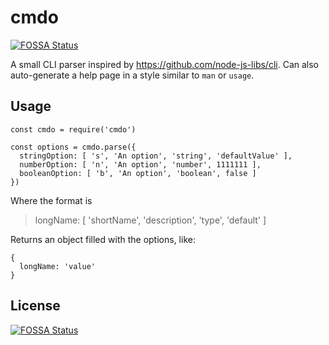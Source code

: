 # cmdo
[![FOSSA Status](https://app.fossa.io/api/projects/git%2Bgithub.com%2Fl3laze%2Fcmdo.svg?type=shield)](https://app.fossa.io/projects/git%2Bgithub.com%2Fl3laze%2Fcmdo?ref=badge_shield)

A small CLI parser inspired by https://github.com/node-js-libs/cli. Can also auto-generate a help page in a style similar to `man` or `usage`.

## **Usage**

```
const cmdo = require('cmdo')

const options = cmdo.parse({
  stringOption: [ 's', 'An option', 'string', 'defaultValue' ],
  numberOption: [ 'n', 'An option', 'number', 1111111 ],
  booleanOption: [ 'b', 'An option', 'boolean', false ]
})
```

Where the format is

> longName: [ 'shortName', 'description', 'type', 'default' ]


Returns an object filled with the options, like:

```
{
  longName: 'value'
}
```


## License
[![FOSSA Status](https://app.fossa.io/api/projects/git%2Bgithub.com%2Fl3laze%2Fcmdo.svg?type=large)](https://app.fossa.io/projects/git%2Bgithub.com%2Fl3laze%2Fcmdo?ref=badge_large)